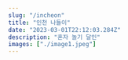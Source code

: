 ```yaml
---
slug: "/incheon"
title: "인천 나들이"
date: "2023-03-01T22:12:03.284Z"
description: "혼자 놀기 달인"
images: ["./image1.jpeg"]
---
```

